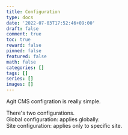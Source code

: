 ```yaml
---
title: Configuration
type: docs
date: '2022-07-03T17:52:46+09:00'
draft: false
comment: true
toc: true
reward: false
pinned: false
featured: false
math: false
categories: []
tags: []
series: []
images: []
---
```

Agit CMS configration is really simple.  

There's two configurations.  
Global configuration: applies globally.  
Site configuration: applies only to specific site.



